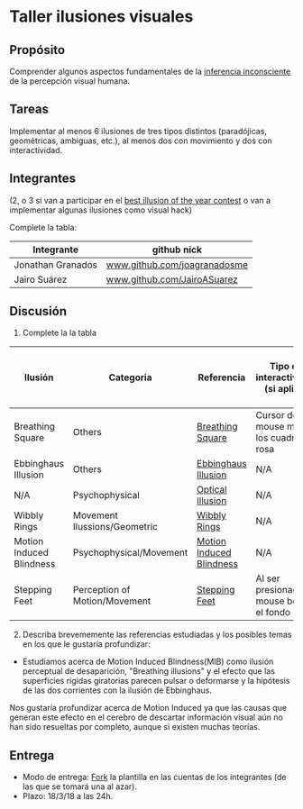 # Taller ilusiones visuales

## Propósito

Comprender algunos aspectos fundamentales de la [inferencia inconsciente](https://github.com/VisualComputing/Cognitive) de la percepción visual humana.

## Tareas

Implementar al menos 6 ilusiones de tres tipos distintos (paradójicas, geométricas, ambiguas, etc.), al menos dos con movimiento y dos con interactividad.

## Integrantes
(2, o 3 si van a participar en el [best illusion of the year contest](illusionoftheyear.com) o van a implementar algunas ilusiones como visual hack)

Complete la tabla:

| Integrante | github nick |
|------------|-------------|
| Jonathan Granados | www.github.com/joagranadosme |
| Jairo Suárez  |  www.github.com/JairoASuarez  |

## Discusión

1. Complete la la tabla

| Ilusión | Categoria | Referencia | Tipo de interactividad (si aplica) | URL código base (si aplica) |
|---------|-----------|------------|------------------------------------|-----------------------------|
| Breathing Square | Others | [Breathing Square](http://www.michaelbach.de/ot/mot-breathingSquare/index.html) | Cursor del mouse mueve los cuadros rosa | N/A |
| Ebbinghaus Illusion | Others | [Ebbinghaus Illusion](http://www.i.imgur.com/ZTaDoA7.gif) | N/A | N/A |
| N/A | Psychophysical | [Optical Illusion](https://www.doyletics.com/images/optic1.jpg) | N/A | N/A |
| Wibbly Rings | Movement Ilussions/Geometric | [Wibbly Rings](https://umaprintable.info/printable-optical-illusions/printable-optical-illusions-wibbly-rings-2/) | N/A | N/A |
| Motion Induced Blindness |  Psychophysical/Movement | [Motion Induced Blindness](https://en.wikipedia.org/wiki/Motion-induced_blindness) | N/A | N/A |
| Stepping Feet |  Perception of Motion/Movement |  [Stepping Feet](http://www.michaelbach.de/ot/mot-feetLin/index.html) | Al ser presionado el mouse borra el fondo | N/A |

2. Describa brevememente las referencias estudiadas y los posibles temas en los que le gustaría profundizar:

* Estudiamos acerca de Motion Induced Blindness(MIB) como ilusión perceptual de desaparición, "Breathing illusions" y el efecto que las superficies rígidas   giratorias parecen pulsar o deformarse y la hipótesis de las dos corrientes con la ilusión de Ebbinghaus.


Nos gustaría profundizar acerca de Motion Induced ya que las causas que generan este efecto en el cerebro de descartar información visual aún no han sido resueltas por completo, aunque si existen muchas teorías.

## Entrega

* Modo de entrega: [Fork](https://help.github.com/articles/fork-a-repo/) la plantilla en las cuentas de los integrantes (de las que se tomará una al azar).
* Plazo: 18/3/18 a las 24h.
